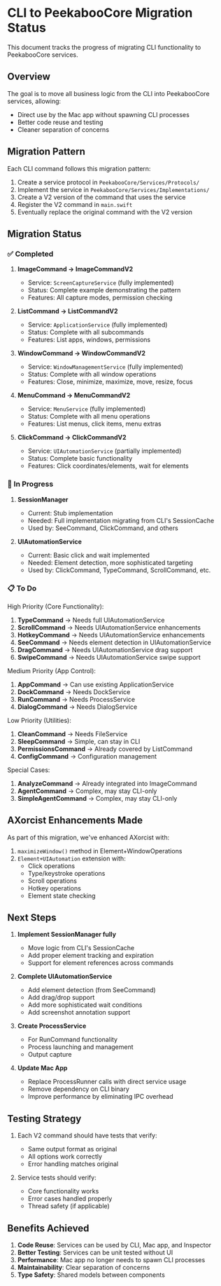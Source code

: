 # CLI to PeekabooCore Migration Status

This document tracks the progress of migrating CLI functionality to PeekabooCore services.

## Overview

The goal is to move all business logic from the CLI into PeekabooCore services, allowing:
- Direct use by the Mac app without spawning CLI processes
- Better code reuse and testing
- Cleaner separation of concerns

## Migration Pattern

Each CLI command follows this migration pattern:

1. Create a service protocol in `PeekabooCore/Services/Protocols/`
2. Implement the service in `PeekabooCore/Services/Implementations/`
3. Create a V2 version of the command that uses the service
4. Register the V2 command in `main.swift`
5. Eventually replace the original command with the V2 version

## Migration Status

### ✅ Completed

1. **ImageCommand → ImageCommandV2**
   - Service: `ScreenCaptureService` (fully implemented)
   - Status: Complete example demonstrating the pattern
   - Features: All capture modes, permission checking

2. **ListCommand → ListCommandV2**
   - Service: `ApplicationService` (fully implemented)
   - Status: Complete with all subcommands
   - Features: List apps, windows, permissions

3. **WindowCommand → WindowCommandV2**
   - Service: `WindowManagementService` (fully implemented)
   - Status: Complete with all window operations
   - Features: Close, minimize, maximize, move, resize, focus

4. **MenuCommand → MenuCommandV2**
   - Service: `MenuService` (fully implemented)
   - Status: Complete with all menu operations
   - Features: List menus, click items, menu extras

5. **ClickCommand → ClickCommandV2**
   - Service: `UIAutomationService` (partially implemented)
   - Status: Complete basic functionality
   - Features: Click coordinates/elements, wait for elements

### 🚧 In Progress

1. **SessionManager**
   - Current: Stub implementation
   - Needed: Full implementation migrating from CLI's SessionCache
   - Used by: SeeCommand, ClickCommand, and others

2. **UIAutomationService**
   - Current: Basic click and wait implemented
   - Needed: Element detection, more sophisticated targeting
   - Used by: ClickCommand, TypeCommand, ScrollCommand, etc.

### 📋 To Do

High Priority (Core Functionality):
1. **TypeCommand** → Needs full UIAutomationService
2. **ScrollCommand** → Needs UIAutomationService enhancements
3. **HotkeyCommand** → Needs UIAutomationService enhancements
4. **SeeCommand** → Needs element detection in UIAutomationService
5. **DragCommand** → Needs UIAutomationService drag support
6. **SwipeCommand** → Needs UIAutomationService swipe support

Medium Priority (App Control):
1. **AppCommand** → Can use existing ApplicationService
2. **DockCommand** → Needs DockService
3. **RunCommand** → Needs ProcessService
4. **DialogCommand** → Needs DialogService

Low Priority (Utilities):
1. **CleanCommand** → Needs FileService
2. **SleepCommand** → Simple, can stay in CLI
3. **PermissionsCommand** → Already covered by ListCommand
4. **ConfigCommand** → Configuration management

Special Cases:
1. **AnalyzeCommand** → Already integrated into ImageCommand
2. **AgentCommand** → Complex, may stay CLI-only
3. **SimpleAgentCommand** → Complex, may stay CLI-only

## AXorcist Enhancements Made

As part of this migration, we've enhanced AXorcist with:
1. `maximizeWindow()` method in Element+WindowOperations
2. `Element+UIAutomation` extension with:
   - Click operations
   - Type/keystroke operations
   - Scroll operations
   - Hotkey operations
   - Element state checking

## Next Steps

1. **Implement SessionManager fully**
   - Move logic from CLI's SessionCache
   - Add proper element tracking and expiration
   - Support for element references across commands

2. **Complete UIAutomationService**
   - Add element detection (from SeeCommand)
   - Add drag/drop support
   - Add more sophisticated wait conditions
   - Add screenshot annotation support

3. **Create ProcessService**
   - For RunCommand functionality
   - Process launching and management
   - Output capture

4. **Update Mac App**
   - Replace ProcessRunner calls with direct service usage
   - Remove dependency on CLI binary
   - Improve performance by eliminating IPC overhead

## Testing Strategy

1. Each V2 command should have tests that verify:
   - Same output format as original
   - All options work correctly
   - Error handling matches original

2. Service tests should verify:
   - Core functionality works
   - Error cases handled properly
   - Thread safety (if applicable)

## Benefits Achieved

1. **Code Reuse**: Services can be used by CLI, Mac app, and Inspector
2. **Better Testing**: Services can be unit tested without UI
3. **Performance**: Mac app no longer needs to spawn CLI processes
4. **Maintainability**: Clear separation of concerns
5. **Type Safety**: Shared models between components
